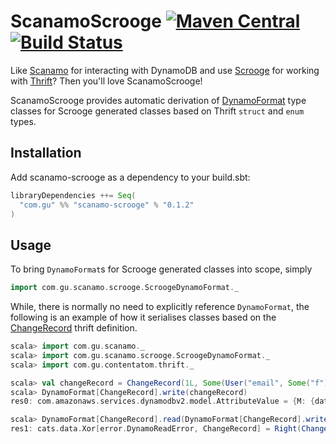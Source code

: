 ScanamoScrooge [![Maven Central](https://maven-badges.herokuapp.com/maven-central/com.gu/scanamo-scrooge_2.11/badge.svg)](https://maven-badges.herokuapp.com/maven-central/com.gu/scanamo-scrooge_2.11) [![Build Status](https://travis-ci.org/guardian/scanamo-scrooge.svg?branch=master)](https://travis-ci.org/guardian/scanamo-scrooge)
==============

Like [Scanamo](https://github.com/guardian/scanamo) for interacting with DynamoDB and use
[Scrooge](https://github.com/twitter/scrooge) for working with [Thrift](https://thrift.apache.org/)?
Then you'll love ScanamoScrooge!

ScanamoScrooge provides automatic derivation of [DynamoFormat](https://guardian.github.io/scanamo/latest/api/#com.gu.scanamo.DynamoFormat)
type classes for Scrooge generated classes based on Thrift `struct` and `enum` types.

Installation
------------

Add scanamo-scrooge as a dependency to your build.sbt:
```scala
libraryDependencies ++= Seq(
  "com.gu" %% "scanamo-scrooge" % "0.1.2"
)
```

Usage
-----

To bring `DynamoFormat`s for Scrooge generated classes into scope, simply

```scala
import com.gu.scanamo.scrooge.ScroogeDynamoFormat._
```

While, there is normally no need to explicitly reference `DynamoFormat`, the following
 is an example of how it serialises classes based on the [ChangeRecord](https://github.com/guardian/content-atom/blob/master/thrift/src/main/thrift/shared.thrift)
 thrift definition.

```scala
scala> import com.gu.scanamo._
scala> import com.gu.scanamo.scrooge.ScroogeDynamoFormat._
scala> import com.gu.contentatom.thrift._

scala> val changeRecord = ChangeRecord(1L, Some(User("email", Some("f"), None)))
scala> DynamoFormat[ChangeRecord].write(changeRecord)
res0: com.amazonaws.services.dynamodbv2.model.AttributeValue = {M: {date={N: 1,}, user={M: {email={S: email,}, firstName={S: f,}, lastName=null},}},}

scala> DynamoFormat[ChangeRecord].read(DynamoFormat[ChangeRecord].write(changeRecord))
res1: cats.data.Xor[error.DynamoReadError, ChangeRecord] = Right(ChangeRecord(1,Some(User(email,Some(f),None))))
```
